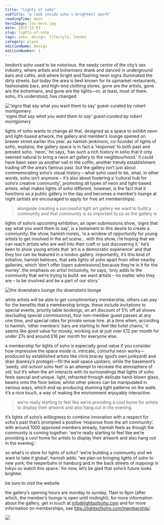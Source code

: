 ```yaml
---
title: "lights of soho"
subTitle: "a look inside soho's brightest spark"
readingTime: 4min
heroImage: los-hero.jpg
date: 2015-12-03
slug: lights-of-soho
tags: soho, design, lifestyle, london
category: place
editionName: design
editionNumber: 1
---
```


london’s soho used to be notorious. the seedy centre of the city’s sex industry, where artists and bohemians drank and danced in underground bars and cafés, and where bright and flashing neon signs illuminated the dirty streets. but today the area is best known for its upmarket restaurants, fashionable bars, and high-end clothing stores. gone are the artists, gone are the bohemians, and gone are the lights—or, at least, most of them. soho, it’s understood, has changed.

![‘signs that say what you want them to say’ guest-curated by robert montgomery](robert-montgomery.jpg)
*‘signs that say what you want them to say’ guest-curated by robert montgomery*

lights of soho wants to change all that. designed as a space to exhibit neon and light-based artwork, the gallery and member’s lounge opened on brewer street earlier this year. as hamish jenkinson, co-founder of lights of soho, explains, the gallery space is in fact a ‘response’ to both past and present soho. ‘neon,’ he says, ‘has such a rich history in soho that it only seemed natural to bring a neon art gallery to the neighbourhood.’ it could have been seen as another nail in the coffin, another trendy establishment trading off the area’s famous past. but the gallery isn’t just about commemorating soho’s visual history – what soho used to be, what, in other words, soho isn’t anymore – it’s also about fostering a ‘cultural hub for soho’s creative community’, promoting all types of neon and light-based artists. what makes lights of soho different, however, is the fact that it functions as a public gallery in the day and becomes a member’s lounge at night (artists are encouraged to apply for free art memberships).

>alongside creating a successful light art gallery we want to build a community and that community is as important to us as the gallery is

lights of soho’s upcoming exhibition, an open submissions show, ‘signs that say what you want them to say’, is a testament to this desire to create a community. the show, hamish insists, ‘is a window of opportunity for young artists to get involved in the art scene… with this show, i’m hoping that we can reach artists who are well into their craft or just discovering it.’ he’s keen to show young artists that ‘art is a democratic experience’ and that they too can be featured in a london gallery. importantly, it’s this kind of initiative, hamish believes, that sets lights of soho apart from other nearby galleries, which ‘don’t offer [open submissions] because they’re in it for the money’. the emphasis on artist inclusivity, he says, ‘only adds to the community that we’re trying to build: we want artists – no matter who they are – to be involved and be a part of our story.’

![the downstairs lounge](lounge.jpg)
*the downstairs lounge*

while artists will be able to get complimentary membership, others can pay for the benefits that a membership brings. these include invitations to special events, priority table bookings, an art discount of 5% off all shows (excluding special commissions), four non-member guest passes at any one time, and special rates for private venue hire. at a time when, according to hamish, ‘other members’ bars are starting to feel like hotel chains,’ it seems like good value for money, working out at just over £12 per month for under 27s and around £16 per month for everyone else.

a membership for lights of soho is especially good value if you consider how impressive the space inside is. intricate, colourful neon works—produced by established artists like chris bracey (god’s own junkyard) and dran (banksy’s protégé)—fill the wall space upstairs, while the basement’s ‘seedy, old-school soho feel’ is an attempt to recreate the atmosphere of old. but it’s when the art interacts with its surroundings that lights of soho feels special and unique. light, refracted through delicate hand-blown glass, beams onto the floor below, whilst other pieces can be manipulated in various ways, which end up producing stunning light patterns on the walls. it’s a nice touch, a way of making the environment enjoyably interactive.

>we’re really starting to feel like we’re providing a cool home for artists to display their artwork and also hang out in the evening.

it’s lights of soho’s willingness to combine innovation with a respect for soho’s past that’s prompted a positive ‘response from the art community’. with around 1000 approved members already, hamish feels as though the community is coming together: ‘we’re really starting to feel like we’re providing a cool home for artists to display their artwork and also hang out in the evening.’

so what’s in store for lights of soho? ‘we’re building a community and we want to take it global’, hamish adds. ‘we plan on bringing lights of soho to new york, the reeperbahn in hamburg and in the back streets of roppongi in tokyo so watch this space.’ for now, let’s be glad that soho’s future looks brighter.

be sure to visit the website

the gallery’s opening hours are monday to sunday, 11am to 6pm (after which, the member’s lounge is open until midnight). for more information about the gallery, get in touch at info@lightsofsoho.com and for more information on memberships, see http://lightsofsoho.com/membership/

![](los-footer.jpg)
